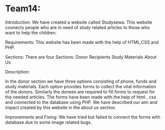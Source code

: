 # Team14:
Introduction:
We have created a website called Studysewa. This website coonects people who are in need of study related articles to those who want to help the children.

Requirements:
This website has been made with the help of HTML,CSS and PHP.

Sections:
There are four Sections:
Donor
Recipients
Study Materials
About Us

Description:

In the donor section we have three options consisting of phone, funds and study materials. Each option provides forms to collect  the vital information of the donors.
Similarly the donees are required to fill forms to request for the needed articles. 
The forms have been made with the help of html , css and connected to the database using PHP.
We have described our aim and impact created by this website in the about us section.

Improvements and Fixing:
We have tried but failed to connect the forms with database due to some image related bugs. 

